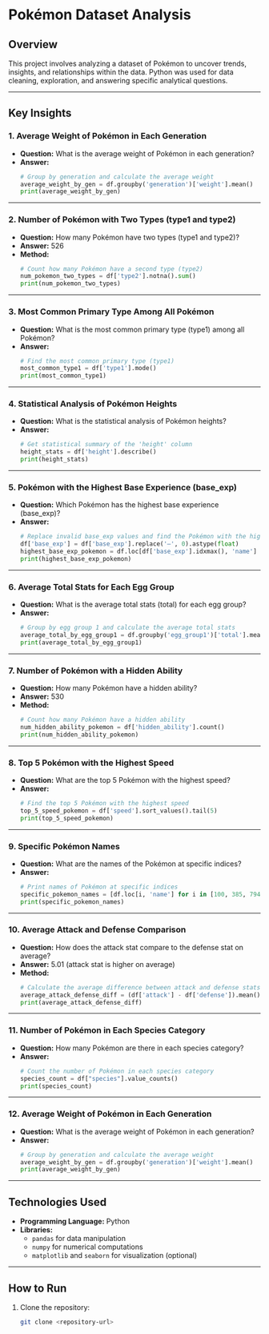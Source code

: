 # Pokémon Dataset Analysis

## Overview

This project involves analyzing a dataset of Pokémon to uncover trends, insights, and relationships within the data. Python was used for data cleaning, exploration, and answering specific analytical questions.

---

## Key Insights

### 1. Average Weight of Pokémon in Each Generation
- **Question:** What is the average weight of Pokémon in each generation?  
- **Answer:**  
    ```python
    # Group by generation and calculate the average weight
    average_weight_by_gen = df.groupby('generation')['weight'].mean()
    print(average_weight_by_gen)
    ```

---

### 2. Number of Pokémon with Two Types (type1 and type2)
- **Question:** How many Pokémon have two types (type1 and type2)?  
- **Answer:** 526  
- **Method:**
    ```python
    # Count how many Pokémon have a second type (type2)
    num_pokemon_two_types = df['type2'].notna().sum()
    print(num_pokemon_two_types)
    ```

---

### 3. Most Common Primary Type Among All Pokémon
- **Question:** What is the most common primary type (type1) among all Pokémon?  
- **Answer:**  
    ```python
    # Find the most common primary type (type1)
    most_common_type1 = df['type1'].mode()
    print(most_common_type1)
    ```

---

### 4. Statistical Analysis of Pokémon Heights
- **Question:** What is the statistical analysis of Pokémon heights?  
- **Answer:**  
    ```python
    # Get statistical summary of the 'height' column
    height_stats = df['height'].describe()
    print(height_stats)
    ```

---

### 5. Pokémon with the Highest Base Experience (base_exp)
- **Question:** Which Pokémon has the highest base experience (base_exp)?  
- **Answer:**  
    ```python
    # Replace invalid base_exp values and find the Pokémon with the highest base experience
    df['base_exp'] = df['base_exp'].replace('—', 0).astype(float)
    highest_base_exp_pokemon = df.loc[df['base_exp'].idxmax(), 'name']
    print(highest_base_exp_pokemon)
    ```

---

### 6. Average Total Stats for Each Egg Group
- **Question:** What is the average total stats (total) for each egg group?  
- **Answer:**  
    ```python
    # Group by egg group 1 and calculate the average total stats
    average_total_by_egg_group1 = df.groupby('egg_group1')['total'].mean().sort_values().tail(1)
    print(average_total_by_egg_group1)
    ```

---

### 7. Number of Pokémon with a Hidden Ability
- **Question:** How many Pokémon have a hidden ability?  
- **Answer:** 530  
- **Method:**
    ```python
    # Count how many Pokémon have a hidden ability
    num_hidden_ability_pokemon = df['hidden_ability'].count()
    print(num_hidden_ability_pokemon)
    ```

---

### 8. Top 5 Pokémon with the Highest Speed
- **Question:** What are the top 5 Pokémon with the highest speed?  
- **Answer:**  
    ```python
    # Find the top 5 Pokémon with the highest speed
    top_5_speed_pokemon = df['speed'].sort_values().tail(5)
    print(top_5_speed_pokemon)
    ```

---

### 9. Specific Pokémon Names
- **Question:** What are the names of the Pokémon at specific indices?  
- **Answer:**  
    ```python
    # Print names of Pokémon at specific indices
    specific_pokemon_names = [df.loc[i, 'name'] for i in [100, 385, 794, 290, 893]]
    print(specific_pokemon_names)
    ```

---

### 10. Average Attack and Defense Comparison
- **Question:** How does the attack stat compare to the defense stat on average?  
- **Answer:** 5.01 (attack stat is higher on average)  
- **Method:**
    ```python
    # Calculate the average difference between attack and defense stats
    average_attack_defense_diff = (df['attack'] - df['defense']).mean()
    print(average_attack_defense_diff)
    ```

---

### 11. Number of Pokémon in Each Species Category
- **Question:** How many Pokémon are there in each species category?  
- **Answer:**  
    ```python
    # Count the number of Pokémon in each species category
    species_count = df["species"].value_counts()
    print(species_count)
    ```

---

### 12. Average Weight of Pokémon in Each Generation
- **Question:** What is the average weight of Pokémon in each generation?  
- **Answer:**  
    ```python
    # Group by generation and calculate the average weight
    average_weight_by_gen = df.groupby('generation')['weight'].mean()
    print(average_weight_by_gen)
    ```

---

## Technologies Used
- **Programming Language:** Python  
- **Libraries:**
  - `pandas` for data manipulation
  - `numpy` for numerical computations
  - `matplotlib` and `seaborn` for visualization (optional)

---

## How to Run
1. Clone the repository:
   ```bash
   git clone <repository-url>

